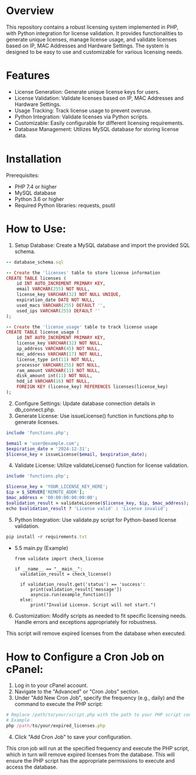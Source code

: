 # Overview
This repository contains a robust licensing system implemented in PHP, with Python integration for license validation. It provides functionalities to generate unique licenses, manage license usage, and validate licenses based on IP, MAC Addresses and Hardware Settings. The system is designed to be easy to use and customizable for various licensing needs.

# Features
- License Generation: Generate unique license keys for users.
- License Validation: Validate licenses based on IP, MAC Addresses and Hardware Settings.
- Usage Tracking: Track license usage to prevent overuse.
- Python Integration: Validate licenses via Python scripts.
- Customizable: Easily configurable for different licensing requirements.
- Database Management: Utilizes MySQL database for storing license data.

# Installation
Prerequisites:
- PHP 7.4 or higher
- MySQL database
- Python 3.6 or higher
- Required Python libraries: requests, psutil

# How to Use:
1. Setup Database: Create a MySQL database and import the provided SQL schema.
```rb
-- database_schema.sql

-- Create the 'licenses' table to store license information
CREATE TABLE licenses (
    id INT AUTO_INCREMENT PRIMARY KEY,
    email VARCHAR(255) NOT NULL,
    license_key VARCHAR(32) NOT NULL UNIQUE,
    expiration_date DATE NOT NULL,
    used_macs VARCHAR(255) DEFAULT '',
    used_ips VARCHAR(255) DEFAULT ''
);

-- Create the 'license_usage' table to track license usage
CREATE TABLE license_usage (
    id INT AUTO_INCREMENT PRIMARY KEY,
    license_key VARCHAR(32) NOT NULL,
    ip_address VARCHAR(45) NOT NULL,
    mac_address VARCHAR(17) NOT NULL,
    license_type int(11) NOT NULL,
    processor VARCHAR(255) NOT NULL,
    ram_amount VARCHAR(11) NOT NULL,
    disk_amount int(11) NOT NULL,
    hdd_id VARCHAR(16) NOT NULL,
    FOREIGN KEY (license_key) REFERENCES licenses(license_key)
);
```
2. Configure Settings: Update database connection details in db_connect.php.
3. Generate License: Use issueLicense() function in functions.php to generate licenses.
```rb
include 'functions.php';

$email = 'user@example.com';
$expiration_date = '2024-12-31';
$license_key = issueLicense($email, $expiration_date);
```
4. Validate License: Utilize validateLicense() function for license validation.
```rb
include 'functions.php';

$license_key = 'YOUR_LICENSE_KEY_HERE';
$ip = $_SERVER['REMOTE_ADDR'];
$mac_address = '00:00:00:00:00:00';
$validation_result = validateLicense($license_key, $ip, $mac_address);
echo $validation_result ? 'License valid' : 'License invalid';
```
5. Python Integration: Use validate.py script for Python-based license validation.
```rb
pip install -r requirements.txt
```
- 5.5 main.py (Example)
  ```
  from validate import check_license

  if __name__ == "__main__":
    validation_result = check_license()

    if validation_result.get('status') == 'success':
        print(validation_result['message'])
        asyncio.run(example_function())
    else:
        print("Invalid License. Script will not start.")
  ```
6. Customization: Modify scripts as needed to fit specific licensing needs. Handle errors and exceptions appropriately for robustness.

This script will remove expired licenses from the database when executed.

# How to Configure a Cron Job on cPanel:
1. Log in to your cPanel account.
2. Navigate to the "Advanced" or "Cron Jobs" section.
3. Under "Add New Cron Job", specify the frequency (e.g., daily) and the command to execute the PHP script:
```rb
# Replace /path/to/your/script.php with the path to your PHP script containing the removeExpiredLicenses() function.
# Example
php /path/to/your/expired_licenses.php
```
4. Click "Add Cron Job" to save your configuration.

This cron job will run at the specified frequency and execute the PHP script, which in turn will remove expired licenses from the database. This will ensure the PHP script has the appropriate permissions to execute and access the database.
